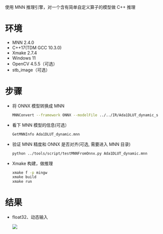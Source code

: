 使用 MNN 推理引擎，对一个含有简单自定义算子的模型做 C++ 推理

# 环境

- MNN 2.4.0
- C++17(TDM GCC 10.3.0)
- Xmake 2.7.4
- Windows 11
- OpenCV 4.5.5（可选）
- stb_image（可选）

# 步骤

- 将 ONNX 模型转换成 MNN

    ```bash
    MNNConvert --framework ONNX --modelFile ../../IR/Ada1DLUT_dynamic_sim.onnx --MNNModel Ada1DLUT_dynamic.mnn --bizCode MNN
    ```

- 看下 MNN 模型的信息(可选）

    ```bash
    GetMNNInfo Ada1DLUT_dynamic.mnn
    ```

- 验证 MNN 精度和 ONNX 是否对齐(可选, 需要进入 MNN 目录)

    ```bash
    python ../tools/script/testMNNFromOnnx.py Ada1DLUT_dynamic.mnn
    ```

- Xmake 构建，做推理

    ```bash
    xmake f -p mingw
    xmake build
    xmake run
    ```

# 结果

- float32、动态输入

    ![](images/float32_dynamic.gif)